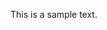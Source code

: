 <!DOCTYPE html>
<html>
<head>
    <meta charset="UTF-8">
    <title>Text Styling Test</title>
    <link rel="stylesheet" href="style.css">
</head>
<body>
    <p class="text">This is a sample text.</p>
</body>
</html>
